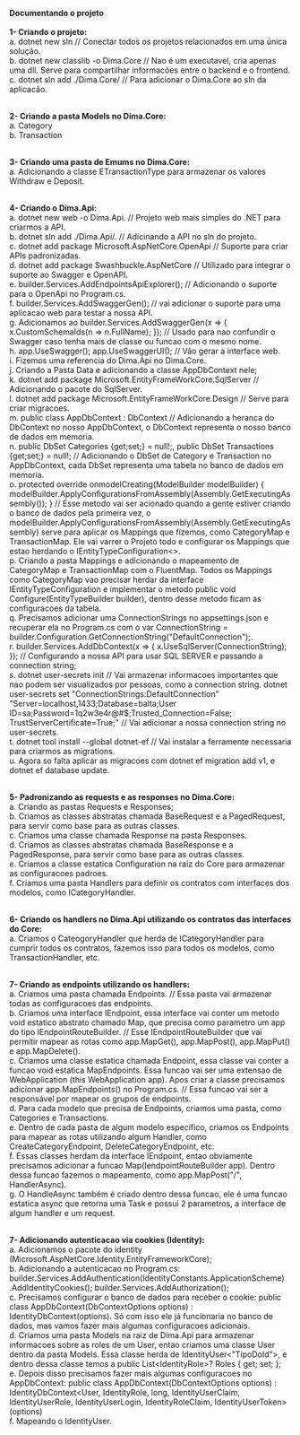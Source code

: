 <strong>Documentando o projeto</strong>
<br>
<br>
<strong>1- Criando o projeto:</strong>
    <br>
    a. dotnet new sln // Conectar todos os projetos relacionados em uma única solução.
    <br>
    b. dotnet new classlib -o Dima.Core //  Nao é um executavel, cria apenas uma dll. Serve para compartilhar informacões entre o backend e o frontend.
    <br>
    c. dotnet sln add ./Dima.Core/ // Para adicionar o Dima.Core ao sln da aplicacão.
    <br>
    <br>

<strong>2- Criando a pasta Models no Dima.Core:</strong>
    <br>
    a. Category
    <br>
    b. Transaction
    <br>
    <br>

<strong>3- Criando uma pasta de Emums no Dima.Core:</strong>
    <br>
    a. Adicionando a classe ETransactionType para armazenar os valores Withdraw e Deposit.
    <br>
    <br>

<strong>4- Criando o Dima.Api:</strong>
    <br>
    a. dotnet new web -o Dima.Api. // Projeto web mais simples do .NET para criarmos a API.
    <br>
    b. dotnet sln add ./Dima.Api/. // Adicinando a API no sln do projeto.
    <br>
    c. dotnet add package Microsoft.AspNetCore.OpenApi // Suporte para criar APIs padronizadas.
    <br>
    d. dotnet add package Swashbuckle.AspNetCore // Utilizado para integrar o suporte ao Swagger e OpenAPI.
    <br>
    e. builder.Services.AddEndpointsApiExplorer(); // Adicionando o suporte para o OpenApi no Program.cs.
    <br>
    f. builder.Services.AddSwaggerGen(); // vai adicionar o suporte para uma aplicacao web para testar a nossa API.
    <br>
    g. Adicionamos ao builder.Services.AddSwaggerGen(x =>
                        {
                            x.CustomSchemaIds(n => n.FullName); 
                        }); // Usado para nao confundir o Swagger caso tenha mais de    classe ou funcao com o mesmo nome.
    <br>
    h. app.UseSwagger(); app.UseSwaggerUI(); // Vão gerar a interface web.
    <br>
    i. Fizemos uma referencia do Dima.Api no Dima.Core.
    <br>
    j. Criando a Pasta Data e adicionando a classe AppDbContext nele;
    <br>
    k. dotnet add package Microsoft.EntityFrameWorkCore.SqlServer // Adicionando o pacote do SqlServer.
    <br>
    l. dotnet add package Microsoft.EntityFrameWorkCore.Design // Serve para criar migracoes.
    <br>
    m. public class AppDbContext : DbContext // Adicionando a heranca do DbContext no nosso AppDbContext, o DbContext representa o nosso banco de dados em memoria.
    <br>
    n. public DbSet<Category> Categories {get;set;} = null!;, public DbSet<Transaction> Transactions {get;set;} = null!; // Adicionando o DbSet de Category e Transaction no AppDbContext, cada DbSet representa uma tabela no banco de dados em memoria.
    <br>
    o. protected override onmodelCreating(ModelBuilder modelBuilder)
    {
        modelBuilder.ApplyConfigurationsFromAssembly(Assembly.GetExecutingAssembly());
    } // Esse metodo vai ser acionado quando a gente estiver criando o banco de dados pela primeira vez, o modelBuilder.ApplyConfigurationsFromAssembly(Assembly.GetExecutingAssembly) serve para aplicar os Mappings que fizemos, como CategoryMap e TransactionMap. Ele vai varrer o Projeto todo e configurar os Mappings que estao herdando o IEntityTypeConfiguration<>.
    <br>
    p. Criando a pasta Mappings e adicionando o mapeamento de CategoryMap e TransactionMap com o FluentMap. Todos os Mappings como CategoryMap vao precisar herdar da interface IEntityTypeConfiguration<Category> e implementar o metodo public void Configure(EntityTypeBuilder<Category> builder), dentro desse metodo ficam as configuracoes da tabela.
    <br>
    q. Precisamos adicionar uma ConnectionStrings no appsettings.json e recuperar ela no Program.cs com o var ConnectionString = builder.Configuration.GetConnectionString("DefaultConnection");.
    <br>
    r. builder.Services.AddDbContext<AppDbContext>(x =>
    {
        x.UseSqlServer(ConnectionString);
    }); // Configurando a nossa API para usar SQL SERVER e passando a connection string;
    <br>
    s. dotnet user-secrets init // Vai armazenar informacoes importantes que nao podem ser visualizados por pessoas, como a connection string. dotnet user-secrets set "ConnectionStrings:DefaultConnection" "Server=localhost,1433;Database=balta;User ID=sa;Password=1q2w3e4r@#$;Trusted_Connection=False; TrustServerCertificate=True;" // Vai adicionar a nossa connection string no user-secrets.
    <br>
    t. dotnet tool install --global dotnet-ef // Vai instalar a ferramente necessaria para criarmos as migrations.
    <br>
    u. Agora so falta aplicar as migracoes com dotnet ef migration add v1, e dotnet ef database update.
    <br>
    <br>

<strong>5- Padronizando as requests e as responses no Dima.Core:</strong>
    <br>
    a. Criando as pastas Requests e Responses;
    <br>
    b. Criamos as classes abstratas chamada BaseRequest e a PagedRequest, para servir como base para as outras classes.
    <br>
    c. Criamos uma classe chamada Response na pasta Responses.
    <br>
    d. Criamos as classes abstratas chamada BaseResponse e a PagedResponse, para servir como base para as outras classes.
    <br>
    e. Criamos a classe estatica Configuration na raiz do Core para armazenar as configuracoes padroes.
    <br>
    f. Criamos uma pasta Handlers para definir os contratos com interfaces dos modelos, como ICategoryHandler.
    <br>
    <br>

<strong>6- Criando os handlers no Dima.Api utilizando os contratos das interfaces do Core:</strong>
    <br>
    a. Criamos o CateogoryHandler que herda de ICategoryHandler para cumprir todos os contratos, fazemos isso para todos os modelos, como TransactionHandler, etc.
    <br>
    <br>

<strong>7- Criando as endpoints utilizando os handlers:</strong>
    <br>
    a. Criamos uma pasta chamada Endpoints. // Essa pasta vai armazenar todas as configuracoes das endpoints.
    <br>
    b. Criamos uma interface IEndpoint, essa interface vai conter um metodo void estatico abstrato chamado Map, que precisa como parametro um app do tipo IEndpointRouteBuilder. // Esse IEndpointRouteBuilder que vai permitir mapear as rotas como app.MapGet(), app.MapPost(), app.MapPut() e app.MapDelete().
    <br>
    c. Criamos uma classe estatica chamada Endpoint, essa classe vai conter a funcao void estatica MapEndpoints. Essa funcao vai ser uma extensao de WebApplication (this WebApplication app). Apos criar a classe precisamos adicionar app.MapEndpoints() no Program.cs. // Essa funcao vai ser a responsável por mapear os grupos de endpoints.
    <br>
    d. Para cada modelo que precisa de Endpoints, criamos uma pasta, como Categories e Transactions.
    <br>
    e. Dentro de cada pasta de algum modelo específico, criamos os Endpoints para mapear as rotas utilizando algum Handler, como CreateCategoryEndpoint, DeleteCategoryEndpoint, etc.
    <br>
    f. Essas classes herdam da interface IEndpoint, entao obviamente precisamos adicionar a funcao Map(IendpointRouteBuilder app). Dentro dessa funcao fazemos o mapeamento, como app.MapPost("/", HandlerAsync).
    <br>
    g. O HandleAsync também é criado dentro dessa funcao, ele é uma funcao estatica async que retorna uma Task<IResult> e possui 2 parametros, a interface de algum handler e um request.
    <br>
    <br>

<strong>7- Adicionando autenticacao via cookies (Identity):</strong>
    <br>
    a. Adicionamos o pacote do identity (Microsoft.AspNetCore.Identity.EntityFrameworkCore);
    <br>
    b. Adicionando a autenticacao no Program.cs: builder.Services.AddAuthentication(IdentityConstants.ApplicationScheme)
    .AddIdentityCookies();
    builder.Services.AddAuthorization();
    <br>
    c. Precisamos configurar o banco de dados para receber o cookie: public class AppDbContext(DbContextOptions<AppDbContext> options) : IdentityDbContext(options). Só com isso ele já funcionaria no banco de dados, mas vamos fazer mais algumas configuracoes adicionais.
    <br>
    d. Criamos uma pasta Models na raiz de Dima.Api para armazenar informacoes sobre as roles de um User, entao criamos uma classe User dentro da pasta Models. Essa classe herda de IdentityUser<"TipoDoId">, e dentro dessa classe temos a public List<IdentityRole<long>>? Roles { get; set; };
    <br>
    e. Depois disso precisamos fazer mais algumas configuracoes no AppDbContext: public class AppDbContext(DbContextOptions<AppDbContext> options) 
    : IdentityDbContext<User,
        IdentityRole<long>, long, IdentityUserClaim<long>,
        IdentityUserRole<long>, IdentityUserLogin<long>,
        IdentityRoleClaim<long>, IdentityUserToken<long>>(options)
    <br>
    f. Mapeando o IdentityUser.




